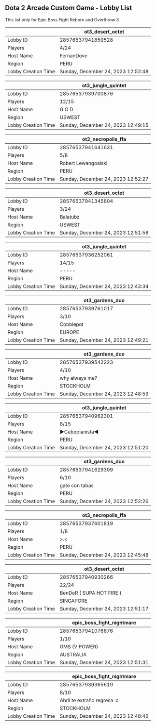 ## Dota 2 Arcade Custom Game - Lobby List

This list only for Epic Boss Fight Reborn and Overthrow 3

|  | ot3_desert_octet |
| ------ | ------ |
| Lobby ID | 28576537941859528 |
| Players | 4/24 |
| Host Name | FernanDove |
| Region | PERU |
| Lobby Creation Time | Sunday, December 24, 2023 12:52:48 |


|  | ot3_jungle_quintet |
| ------ | ------ |
| Lobby ID | 28576537939700876 |
| Players | 12/15 |
| Host Name | G O D |
| Region | USWEST |
| Lobby Creation Time | Sunday, December 24, 2023 12:49:15 |


|  | ot3_necropolis_ffa |
| ------ | ------ |
| Lobby ID | 28576537941641631 |
| Players | 5/8 |
| Host Name | Robert Lewangoalski |
| Region | PERU |
| Lobby Creation Time | Sunday, December 24, 2023 12:52:27 |


|  | ot3_desert_octet |
| ------ | ------ |
| Lobby ID | 28576537941345804 |
| Players | 3/24 |
| Host Name | Balatubz |
| Region | USWEST |
| Lobby Creation Time | Sunday, December 24, 2023 12:51:58 |


|  | ot3_jungle_quintet |
| ------ | ------ |
| Lobby ID | 28576537936252061 |
| Players | 14/15 |
| Host Name | ----- |
| Region | PERU |
| Lobby Creation Time | Sunday, December 24, 2023 12:43:34 |


|  | ot3_gardens_duo |
| ------ | ------ |
| Lobby ID | 28576537939761017 |
| Players | 3/10 |
| Host Name | Cobblepot |
| Region | EUROPE |
| Lobby Creation Time | Sunday, December 24, 2023 12:49:21 |


|  | ot3_gardens_duo |
| ------ | ------ |
| Lobby ID | 28576537939542223 |
| Players | 4/10 |
| Host Name | why always me? |
| Region | STOCKHOLM |
| Lobby Creation Time | Sunday, December 24, 2023 12:48:59 |


|  | ot3_jungle_quintet |
| ------ | ------ |
| Lobby ID | 28576537940962301 |
| Players | 8/15 |
| Host Name | ►Cuboplanista◄ |
| Region | PERU |
| Lobby Creation Time | Sunday, December 24, 2023 12:51:20 |


|  | ot3_gardens_duo |
| ------ | ------ |
| Lobby ID | 28576537941629309 |
| Players | 6/10 |
| Host Name | gato con tabas |
| Region | PERU |
| Lobby Creation Time | Sunday, December 24, 2023 12:52:26 |


|  | ot3_necropolis_ffa |
| ------ | ------ |
| Lobby ID | 28576537937601819 |
| Players | 1/8 |
| Host Name | >.< |
| Region | PERU |
| Lobby Creation Time | Sunday, December 24, 2023 12:45:48 |


|  | ot3_desert_octet |
| ------ | ------ |
| Lobby ID | 28576537940930266 |
| Players | 22/24 |
| Host Name | BenDeR ( SUPA HOT FIRE ) |
| Region | SINGAPORE |
| Lobby Creation Time | Sunday, December 24, 2023 12:51:17 |


|  | epic_boss_fight_nightmare |
| ------ | ------ |
| Lobby ID | 28576537941076676 |
| Players | 1/10 |
| Host Name | GMS (V POWER) |
| Region | AUSTRALIA |
| Lobby Creation Time | Sunday, December 24, 2023 12:51:31 |


|  | epic_boss_fight_nightmare |
| ------ | ------ |
| Lobby ID | 28576537939365619 |
| Players | 8/10 |
| Host Name | Abril te extraño regresa :c |
| Region | STOCKHOLM |
| Lobby Creation Time | Sunday, December 24, 2023 12:48:42 |


